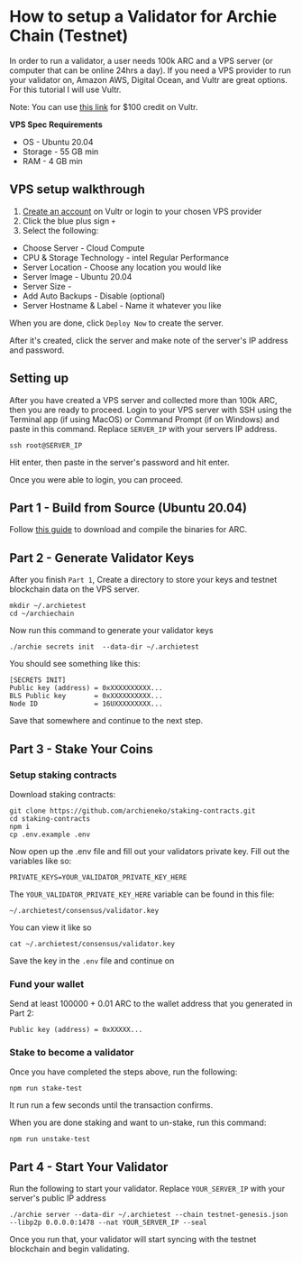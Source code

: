 # How to setup a Validator for Archie Chain (Testnet)
In order to run a validator, a user needs 100k ARC and a VPS server (or computer that can be online 24hrs a day). If you need a VPS provider to run your validator on, Amazon AWS, Digital Ocean, and Vultr are great options. For this tutorial I will use Vultr. 

Note: You can use [this link](https://www.vultr.com/?ref=8988039-8H) for $100 credit on Vultr.

**VPS Spec Requirements**
* OS - Ubuntu 20.04
* Storage - 55 GB min 
* RAM - 4 GB min

## VPS setup walkthrough
1. [Create an account](https://www.vultr.com/?ref=8988039-8H) on Vultr or login to your chosen VPS provider
2. Click the blue plus sign `+`
3. Select the following:
- Choose Server - Cloud Compute
- CPU & Storage Technology - intel Regular Performance
- Server Location - Choose any location you would like
- Server Image - Ubuntu 20.04
- Server Size - 
- Add Auto Backups - Disable (optional)
- Server Hostname & Label - Name it whatever you like

When you are done, click `Deploy Now` to create the server. 

After it's created, click the server and make note of the server's IP address and password.

## Setting up
After you have created a VPS server and collected more than 100k ARC, then you are ready to proceed. Login to your VPS server with SSH using the Terminal app (if using MacOS) or Command Prompt (if on Windows) and paste in this command. Replace `SERVER_IP` with your servers IP address.

```
ssh root@SERVER_IP
```

Hit enter, then paste in the server's password and hit enter. 

Once you were able to login, you can proceed. 

## Part 1 - Build from Source (Ubuntu 20.04)
Follow [this guide](https://github.com/archieneko/archiechain/blob/main/README.md#build-from-source-ubuntu-2004) to download and compile the binaries for ARC. 

## Part 2 - Generate Validator Keys
After you finish `Part 1`, Create a directory to store your keys and testnet blockchain data on the VPS server. 
```
mkdir ~/.archietest
cd ~/archiechain
```

Now run this command to generate your validator keys
```
./archie secrets init  --data-dir ~/.archietest
```

You should see something like this:
```
[SECRETS INIT]
Public key (address) = 0xXXXXXXXXXX...
BLS Public key       = 0xXXXXXXXXXX...
Node ID              = 16UXXXXXXXXX...
```

Save that somewhere and continue to the next step. 

## Part 3 - Stake Your Coins
### Setup staking contracts
Download staking contracts:
```
git clone https://github.com/archieneko/staking-contracts.git
cd staking-contracts
npm i
cp .env.example .env
```

Now open up the .env file and fill out your validators private key. Fill out the variables like so:
```
PRIVATE_KEYS=YOUR_VALIDATOR_PRIVATE_KEY_HERE
```

The `YOUR_VALIDATOR_PRIVATE_KEY_HERE` variable can be found in this file: 
```
~/.archietest/consensus/validator.key
```

You can view it like so
```
cat ~/.archietest/consensus/validator.key
```

Save the key in the `.env` file and continue on

### Fund your wallet
Send at least 100000 + 0.01 ARC to the wallet address that you generated in Part 2: 
```
Public key (address) = 0xXXXXX...
```

### Stake to become a validator
Once you have completed the steps above, run the following:
```
npm run stake-test
```

It run run a few seconds until the transaction confirms.

When you are done staking and want to un-stake, run this command:
```
npm run unstake-test
```

## Part 4 - Start Your Validator
Run the following to start your validator. Replace `YOUR_SERVER_IP` with your server's public IP address
```
./archie server --data-dir ~/.archietest --chain testnet-genesis.json --libp2p 0.0.0.0:1478 --nat YOUR_SERVER_IP --seal
```

Once you run that, your validator will start syncing with the testnet blockchain and begin validating. 


